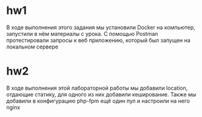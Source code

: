 # hw1
В ходе выполнения этого задания мы установили Docker на компьютер, запустили в нём материалы с урока. С помощью Postman протестировали запросы к веб приложению, который был запущен на локальном сервере
# hw2
В ходе выполнения этой лабораторной работы мы добавили location, отдающие статику, для одного из них добавили кеширование. Также мы добавили в конфигурацию php-fpm ещё один пул и настроили на него nginx
